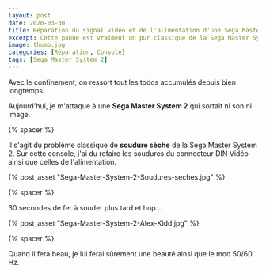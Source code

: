 ```yaml
---
layout: post
date: 2020-03-30
title: Réparation du signal vidéo et de l'alimentation d'une Sega Master System 2
excerpt: Cette panne est vraiment un pur classique de la Sega Master System 2, et sa réparation prend 5 minutes !
image: thumb.jpg
categories: [Réparation, Console]
tags: [Sega Master System 2]
---
```


Avec le confinement, on ressort tout les todos accumulés depuis bien longtemps.

Aujourd'hui, je m'attaque à une **Sega Master System 2** qui sortait ni son ni image.

{% spacer %}

Il s'agit du problème classique de **soudure sèche** de la Sega Master System 2. Sur cette console, j'ai du refaire les soudures du connecteur DIN Vidéo ainsi que celles de l'alimentation.

{% post_asset "Sega-Master-System-2-Soudures-seches.jpg" %}

{% spacer %}

30 secondes de fer à souder plus tard et hop...

{% post_asset "Sega-Master-System-2-Alex-Kidd.jpg" %}

{% spacer %}

Quand il fera beau, je lui ferai sûrement une beauté ainsi que le mod 50/60 Hz.

